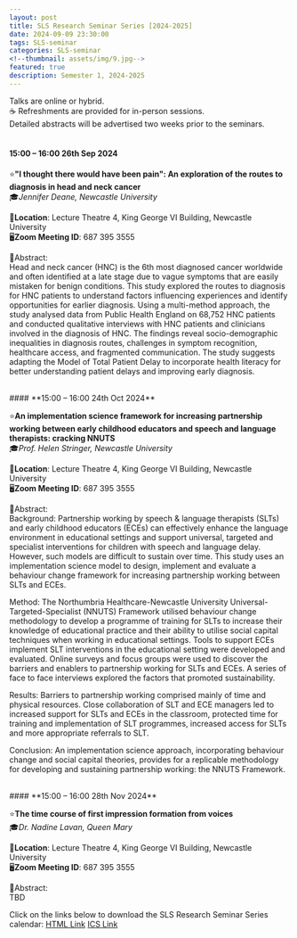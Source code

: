 ```yaml
---
layout: post
title: SLS Research Seminar Series [2024-2025]
date: 2024-09-09 23:30:00
tags: SLS-seminar
categories: SLS-seminar
<!--thumbnail: assets/img/9.jpg-->
featured: true
description: Semester 1, 2024-2025
---
```


Talks are online or hybrid.  
☕ Refreshments are provided for in-person sessions.   
Detailed abstracts will be advertised two weeks prior to the seminars.  
<br>


#### **15:00 – 16:00 26th Sep 2024**

⭐**"I thought there would have been pain": An exploration of the routes to diagnosis in head and neck cancer**  
🎓*Jennifer Deane, Newcastle University*  

📍**Location**: Lecture Theatre 4, King George VI Building, Newcastle University  
🖥️**Zoom Meeting ID**: 687 395 3555  
  
📃Abstract:  
Head and neck cancer (HNC) is the 6th most diagnosed cancer worldwide and often identified at a late stage due to vague symptoms that are easily mistaken for benign conditions. This study explored the routes to diagnosis for HNC patients to understand factors influencing experiences and identify opportunities for earlier diagnosis. Using a multi-method approach, the study analysed data from Public Health England on 68,752 HNC patients and conducted qualitative interviews with HNC patients and clinicians involved in the diagnosis of HNC. The findings reveal socio-demographic inequalities in diagnosis routes, challenges in symptom recognition, healthcare access, and fragmented communication. The study suggests adapting the Model of Total Patient Delay to incorporate health literacy for better understanding patient delays and improving early diagnosis.

<br>
#### **15:00 – 16:00 24th Oct 2024**

⭐**An implementation science framework for increasing partnership working between early childhood educators and speech and language therapists: cracking NNUTS**    
🎓*Prof. Helen Stringer, Newcastle University*   

📍**Location**: Lecture Theatre 4, King George VI Building, Newcastle University  
🖥️**Zoom Meeting ID**: 687 395 3555  
  
📃Abstract:     
Background: Partnership working by speech & language therapists (SLTs) and early childhood educators (ECEs) can effectively enhance the language environment in educational settings and support universal, targeted and specialist interventions for children with speech and language delay. However, such models are difficult to sustain over time. This study uses an implementation science model to design, implement and evaluate a behaviour change framework for increasing partnership working between SLTs and ECEs.

Method: The Northumbria Healthcare-Newcastle University Universal-Targeted-Specialist (NNUTS) Framework utilised behaviour change methodology to develop a programme of training for SLTs to increase their knowledge of educational practice and their ability to utilise social capital techniques when working in educational settings. Tools to support ECEs implement SLT interventions in the educational setting were developed and evaluated. Online surveys and focus groups were used to discover the barriers and enablers to partnership working for SLTs and ECEs. A series of face to face interviews explored the factors that promoted sustainability.

Results: Barriers to partnership working comprised mainly of time and physical resources. Close collaboration of SLT and ECE managers led to increased support for SLTs and ECEs in the classroom, protected time for training and implementation of SLT programmes, increased access for SLTs and more appropriate referrals to SLT.

Conclusion: An implementation science approach, incorporating behaviour change and social capital theories, provides for a replicable methodology for developing and sustaining partnership working: the NNUTS Framework.

<br>
#### **15:00 – 16:00 28th Nov 2024**  

⭐**The time course of first impression formation from voices**  
🎓*Dr. Nadine Lavan, Queen Mary*  

📍**Location**: Lecture Theatre 4, King George VI Building, Newcastle University  
🖥️**Zoom Meeting ID**: 687 395 3555  
  
📃Abstract:  
TBD


Click on the links below to download the SLS Research Seminar Series calendar:
[HTML Link](https://outlook.office365.com/owa/calendar/a89f2c1f2f8842e4b7ad4822fd3a2a35@newcastle.ac.uk/1731cdc254764d1aadcc03a0c790f5537115630542228634465/calendar.html)
[ICS Link](https://outlook.office365.com/owa/calendar/a89f2c1f2f8842e4b7ad4822fd3a2a35@newcastle.ac.uk/1731cdc254764d1aadcc03a0c790f5537115630542228634465/calendar.ics)